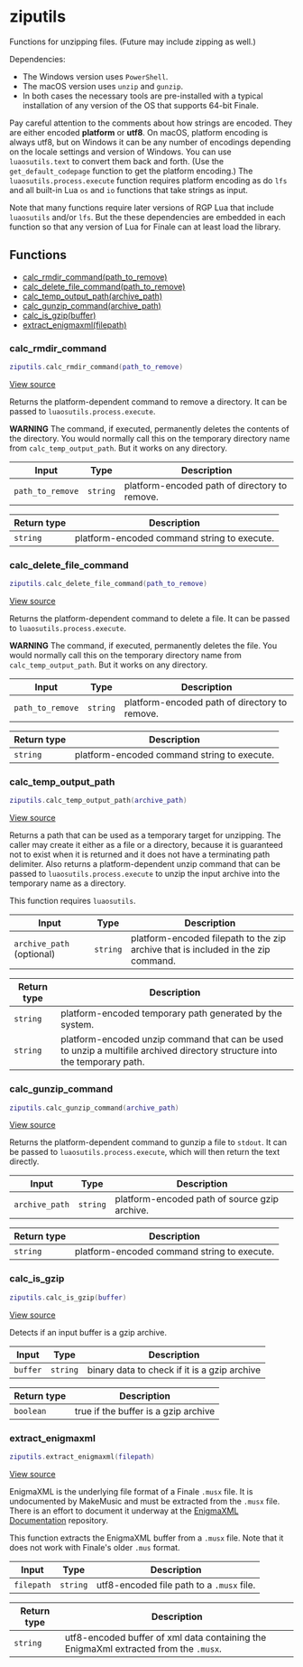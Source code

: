 # ziputils

Functions for unzipping files. (Future may include zipping as well.)

Dependencies:

- The Windows version uses `PowerShell`.
- The macOS version uses `unzip` and `gunzip`.
- In both cases the necessary tools are pre-installed with a typical installation of any version
of the OS that supports 64-bit Finale.

Pay careful attention to the comments about how strings are encoded. They are either encoded
**platform** or **utf8**. On macOS, platform encoding is always utf8, but on Windows it can
be any number of encodings depending on the locale settings and version of Windows. You can use
`luaosutils.text` to convert them back and forth. (Use the `get_default_codepage` function to get
the platform encoding.) The `luaosutils.process.execute` function requires platform encoding as do
`lfs` and all built-in Lua `os` and `io` functions that take strings as input.

Note that many functions require later versions of RGP Lua that include `luaosutils`
and/or `lfs`. But the these dependencies are embedded in each function so that any version
of Lua for Finale can at least load the library.

## Functions

- [calc_rmdir_command(path_to_remove)](#calc_rmdir_command)
- [calc_delete_file_command(path_to_remove)](#calc_delete_file_command)
- [calc_temp_output_path(archive_path)](#calc_temp_output_path)
- [calc_gunzip_command(archive_path)](#calc_gunzip_command)
- [calc_is_gzip(buffer)](#calc_is_gzip)
- [extract_enigmaxml(filepath)](#extract_enigmaxml)

### calc_rmdir_command

```lua
ziputils.calc_rmdir_command(path_to_remove)
```

[View source](https://github.com/finale-lua/lua-scripts/tree/refs/heads/master/src/library/ziputils.lua#L52)

Returns the platform-dependent command to remove a directory. It can be passed
to `luaosutils.process.execute`.

**WARNING** The command, if executed, permanently deletes the contents of the directory.
You would normally call this on the temporary directory name from `calc_temp_output_path`.
But it works on any directory.

| Input | Type | Description |
| ----- | ---- | ----------- |
| `path_to_remove` | `string` | platform-encoded path of directory to remove. |

| Return type | Description |
| ----------- | ----------- |
| `string` | platform-encoded command string to execute. |

### calc_delete_file_command

```lua
ziputils.calc_delete_file_command(path_to_remove)
```

[View source](https://github.com/finale-lua/lua-scripts/tree/refs/heads/master/src/library/ziputils.lua#L69)

Returns the platform-dependent command to delete a file. It can be passed
to `luaosutils.process.execute`.

**WARNING** The command, if executed, permanently deletes the file.
You would normally call this on the temporary directory name from `calc_temp_output_path`.
But it works on any directory.

| Input | Type | Description |
| ----- | ---- | ----------- |
| `path_to_remove` | `string` | platform-encoded path of directory to remove. |

| Return type | Description |
| ----------- | ----------- |
| `string` | platform-encoded command string to execute. |

### calc_temp_output_path

```lua
ziputils.calc_temp_output_path(archive_path)
```

[View source](https://github.com/finale-lua/lua-scripts/tree/refs/heads/master/src/library/ziputils.lua#L88)

Returns a path that can be used as a temporary target for unzipping. The caller may create it
either as a file or a directory, because it is guaranteed not to exist when it is returned and it does
not have a terminating path delimiter. Also returns a platform-dependent unzip command that can be
passed to `luaosutils.process.execute` to unzip the input archive into the temporary name as a directory.

This function requires `luaosutils`.

| Input | Type | Description |
| ----- | ---- | ----------- |
| `archive_path` (optional) | `string` | platform-encoded filepath to the zip archive that is included in the zip command. |

| Return type | Description |
| ----------- | ----------- |
| `string` | platform-encoded temporary path generated by the system. |
| `string` | platform-encoded unzip command that can be used to unzip a multifile archived directory structure into the temporary path. |

### calc_gunzip_command

```lua
ziputils.calc_gunzip_command(archive_path)
```

[View source](https://github.com/finale-lua/lua-scripts/tree/refs/heads/master/src/library/ziputils.lua#L128)

Returns the platform-dependent command to gunzip a file to `stdout`. It can be passed
to `luaosutils.process.execute`, which will then return the text directly.

| Input | Type | Description |
| ----- | ---- | ----------- |
| `archive_path` | `string` | platform-encoded path of source gzip archive. |

| Return type | Description |
| ----------- | ----------- |
| `string` | platform-encoded command string to execute. |

### calc_is_gzip

```lua
ziputils.calc_is_gzip(buffer)
```

[View source](https://github.com/finale-lua/lua-scripts/tree/refs/heads/master/src/library/ziputils.lua#L152)

Detects if an input buffer is a gzip archive.

| Input | Type | Description |
| ----- | ---- | ----------- |
| `buffer` | `string` | binary data to check if it is a gzip archive |

| Return type | Description |
| ----------- | ----------- |
| `boolean` | true if the buffer is a gzip archive |

### extract_enigmaxml

```lua
ziputils.extract_enigmaxml(filepath)
```

[View source](https://github.com/finale-lua/lua-scripts/tree/refs/heads/master/src/library/ziputils.lua#L195)

EnigmaXML is the underlying file format of a Finale `.musx` file. It is undocumented
by MakeMusic and must be extracted from the `.musx` file. There is an effort to document
it underway at the [EnigmaXML Documentation](https://github.com/finale-lua/ziputils-documentation)
repository.

This function extracts the EnigmaXML buffer from a `.musx` file. Note that it does not work with Finale's
older `.mus` format.

| Input | Type | Description |
| ----- | ---- | ----------- |
| `filepath` | `string` | utf8-encoded file path to a `.musx` file. |

| Return type | Description |
| ----------- | ----------- |
| `string` | utf8-encoded buffer of xml data containing the EnigmaXml extracted from the `.musx`. |
